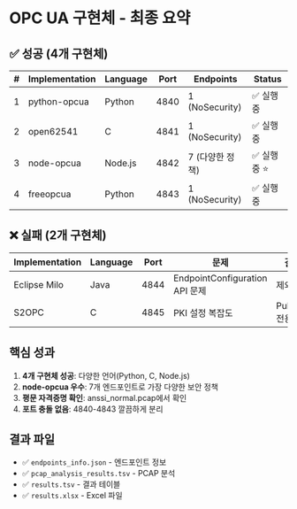 # OPC UA 구현체 - 최종 요약

## ✅ 성공 (4개 구현체)

| # | Implementation | Language | Port | Endpoints | Status |
|---|----------------|----------|------|-----------|--------|
| 1 | python-opcua | Python | 4840 | 1 (NoSecurity) | ✅ 실행 중 |
| 2 | open62541 | C | 4841 | 1 (NoSecurity) | ✅ 실행 중 |
| 3 | node-opcua | Node.js | 4842 | 7 (다양한 정책) | ✅ 실행 중 ⭐ |
| 4 | freeopcua | Python | 4843 | 1 (NoSecurity) | ✅ 실행 중 |

## ❌ 실패 (2개 구현체)

| Implementation | Language | Port | 문제 | 결정 |
|----------------|----------|------|------|------|
| Eclipse Milo | Java | 4844 | EndpointConfiguration API 문제 | 제외 |
| S2OPC | C | 4845 | PKI 설정 복잡도 | PubSub 전용 |

## 핵심 성과

1. **4개 구현체 성공**: 다양한 언어(Python, C, Node.js)
2. **node-opcua 우수**: 7개 엔드포인트로 가장 다양한 보안 정책
3. **평문 자격증명 확인**: anssi_normal.pcap에서 확인
4. **포트 충돌 없음**: 4840-4843 깔끔하게 분리

## 결과 파일

- ✅ `endpoints_info.json` - 엔드포인트 정보
- ✅ `pcap_analysis_results.tsv` - PCAP 분석
- ✅ `results.tsv` - 결과 테이블
- ✅ `results.xlsx` - Excel 파일
